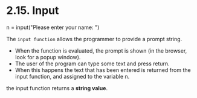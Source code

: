 
# 2.15. Input

n = input("Please enter your name: ")

The `input function` allows the programmer to provide a prompt string.

- When the function is evaluated, the prompt is shown (in the browser, look for a popup window).
- The user of the program can type some text and press return.
- When this happens the text that has been entered is returned from the input function, and assigned to the variable n.

the input function returns a **string value**.
